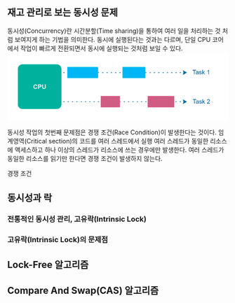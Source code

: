 
## 재고 관리로 보는 동시성 문제
동시성(Concurrency)란 시간분할(Time sharing)을 통하여 여러 일을 처리하는 것 처럼 보여지게 하는 기법을 의미한다.
동시에 실행된다는 것과는 다르며, 단일 CPU 코어에서 작업이 빠르게 전환되면서 동시에 실행되는 것처럼 보일 수 있다.
![img.png](./java-stock-concurrency/img.png)

동시성 작업의 첫번째 문제점은 경쟁 조건(Race Condition)이 발생한다는 것이다. 임계영역(Critical section)의 코드를 여러 스레드에서 실행
여러 스레드가 동일한 리소스에 액세스하고 하나 이상의 스레드가 리소스에 쓰는 경우에만 발생한다.
여러 스레드가 동일한 리소스를 읽기만 한다면 경쟁 조건이 발생하지 않는다. 

경쟁 조건

## 동시성과 락
### 전통적인 동시성 관리, 고유락(Intrinsic Lock)

### 고유락(Intrinsic Lock)의 문제점


## Lock-Free 알고리즘



## Compare And Swap(CAS) 알고리즘
